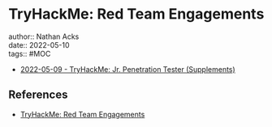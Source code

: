 # TryHackMe: Red Team Engagements

author:: Nathan Acks  
date:: 2022-05-10  
tags:: #MOC

* [2022-05-09 - TryHackMe: Jr. Penetration Tester (Supplements)](../log/2022-05-09-tryhackme-jr-penetration-tester-supplements.md)

## References

* [TryHackMe: Red Team Engagements](https://tryhackme.com/room/redteamengagements)
